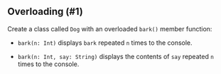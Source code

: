 ## Overloading (#1)

Create a class called `Dog` with an overloaded `bark()` member function:

-   `bark(n: Int)` displays `bark` repeated `n` times to the console.

-   `bark(n: Int, say: String)` displays the contents of `say` repeated `n` times
    to the console.
